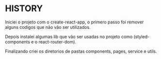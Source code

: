 # HISTORY

Iniciei o projeto com o create-react-app, o primero passo foi remover alguns codigos que não vão ser utilizados.

Depois instalei algumas lib que vão ser usadas no projeto como (styled-components e o react-router-dom).

Finalizando criei os diretorios de pastas components, pages, service e utils.

